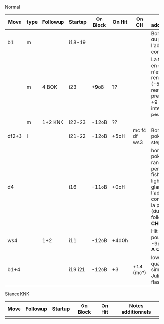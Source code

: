 Normal

| Move | type | Followup | Startup | On Block | On Hit | On CH | Notes additionnels |
| ---- | ---- | ---- | ---- | ---- | ---- | ---- | ---- |
| b1 | m |  | i18-19 |  |  |  | Bon mixup du pauvre si l'adversaire connait pas |
|  | m | 4 BOK | i23 | **+9**oB | ?? |  | La transition en stance n'est pas rentable (-5) autant rester est prendre le +9 interruptible peut être?? |
|  | m | 1+2 KNK | i22-23 | -12oB | ?? |  |  |
| df2+3 | l |  | i21-22 | -12oB | +5oH | mc f4 df ws3 | Bon low poke, steppable?? |
| d4 |  |  | i16 | -11oB | +0oH |  | bon low poke, bonne range, permet de fish pour lighting glare si l'adversaire connait pas la punish (duck followup) **A CHECK /!\\** |
| ws4 |  | 1+2 | i11 | -12oB | +4dOh |  | Hit confirm pour rester à -9oB??<br>**A CHECK /!\\** |
| b1+4 |  |  | i19 i21 | -12oB | +3 | +14 (mc?) | low high quasi simultanée, Julia flashback |

Stance KNK

| Move | Followup | Startup | On Block | On Hit | Notes additionnels |
| ---- | ---- | ---- | ---- | ---- | ---- |
|  |  |  |  |  |  |
